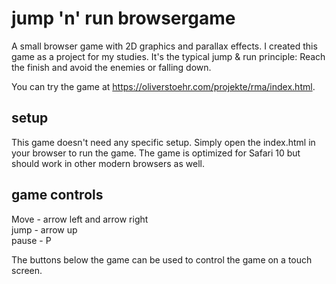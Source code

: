 # jump 'n' run browsergame
A small browser game with 2D graphics and parallax effects.
I created this game as a project for my studies.
It's the typical jump & run principle: Reach the finish and avoid the enemies or falling down.

You can try the game at https://oliverstoehr.com/projekte/rma/index.html.

## setup
This game doesn't need any specific setup. Simply open the index.html in your browser to run the game.
The game is optimized for Safari 10 but should work in other modern browsers as well.

## game controls
Move - arrow left and arrow right  
jump - arrow up  
pause - P

The buttons below the game can be used to control the game on a touch screen.
